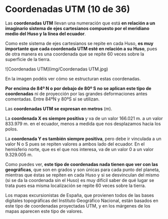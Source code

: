 # Coordenadas UTM (10 de 36)

Las **coordenadas UTM** llevan una numeración que está **en relación a un imaginario sistema de ejes cartesianos compuesto por el meridiano medio del Huso y la línea del ecuador**.

Como este sistema de ejes cartesianos se repite en cada Huso, **es muy importante que cada coordenada UTM esté en relación a su Huso**, pues de otra manera es una coordenada que se repite 60 veces sobre la superficie de la tierra.

![Coordenadas UTM](img/Coordenadas UTM.jpg)

En la imagen podéis ver cómo se estructuran estas coordenadas.

**Por encima de 84º N o por debajo de 80º S no se aplican este tipo de coordenadas** ni de proyección por las grandes deformaciones antes comentadas. Entre 84ºN y 80ºS sí se utilizan.

Las **coordenadas UTM se expresan en metros** (m).

La **coordenada X es siempre positiva** y va de un valor 166.021 m. a un valor 833.979 m. en el ecuador, menos a medida que nos desplazamos hacia los polos.

La **coordenada Y es también siempre positiva**, pero debe ir vinculada a un valor N o S pues se repiten valores a ambos lado del ecuador. En el hemisferio norte, que es el que nos interesa, va de un valor 0 a un valor 9.329.005 m.

Como puedes ver, **este tipo de coordenadas nada tienen que ver con las geográficas**, que son en grados y son únicas para cada punto del planeta, mientras que éstas se repiten en cada Huso y si se desvinculan del mismo (si se da la coordenada sin el Huso) es muy difícil saber de qué lugar se trata pues esa misma localización se repite 60 veces sobre la tierra.

Los mapas excursionistas de España, que provienen todos de las bases digitales topográficas del Instituto Geográfico Nacional, están basados en este tipo de coordenadas proyectadas UTM, y en los márgenes de los mapas aparecen este tipo de valores.

